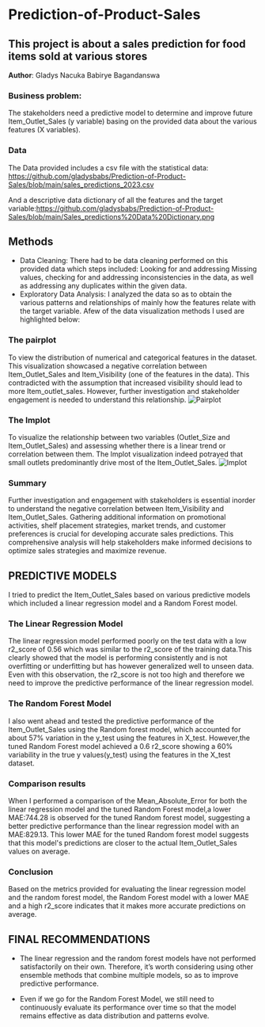# Prediction-of-Product-Sales
## This project is about a sales prediction for food items sold at various stores

**Author**: Gladys Nacuka Babirye Bagandanswa

### Business problem:
The stakeholders need a predictive model to determine and improve future Item_Outlet_Sales (y variable) basing on the provided data about the various features (X variables).

### Data
The Data provided includes a csv file with the statistical data: https://github.com/gladysbabs/Prediction-of-Product-Sales/blob/main/sales_predictions_2023.csv

And a descriptive data dictionary of all the features and the target variable:https://github.com/gladysbabs/Prediction-of-Product-Sales/blob/main/Sales_predictions%20Data%20Dictionary.png

## Methods
 - Data Cleaning: There had to be data cleaning performed on this provided data which steps included: Looking for and addressing Missing values, checking for and addressing inconsistencies in the data, as well as addressing any duplicates within the given data.
 - Exploratory Data Analysis: I analyzed the data so as to obtain the various patterns and relationships of mainly how the features relate with the target variable. Afew of the data visualization methods I used are highlighted below:
   
 ### The pairplot 
To view the distribution of numerical and categorical features in the dataset.
This visualization showcased a negative correlation between Item_Outlet_Sales and Item_Visibility (one of the features in the data). This contradicted with the assumption that increased visibility should lead to more Item_outlet_sales. However, further investigation and stakeholder engagement is needed to understand this relationship.
![Pairplot](https://github.com/gladysbabs/Prediction-of-Product-Sales/assets/162020572/ade1900a-210e-41f8-919c-774c213d0c4e)

### The lmplot
To visualize the relationship between two variables (Outlet_Size and Item_Outlet_Sales) and assessing whether there is a linear trend or correlation between them.
The lmplot visualization indeed potrayed that small outlets predominantly drive most of the Item_Outlet_Sales.
![lmplot](https://github.com/gladysbabs/Prediction-of-Product-Sales/assets/162020572/c132f8b0-dcc0-43d3-8d58-ca60171a96bc)

### Summary
Further investigation and engagement with stakeholders is essential inorder to understand the negative correlation between Item_Visibility and Item_Outlet_Sales. Gathering additional information on promotional activities, shelf placement strategies, market trends, and customer preferences is crucial for developing accurate sales predictions. This comprehensive analysis will help stakeholders make informed decisions to optimize sales strategies and maximize revenue.

## PREDICTIVE MODELS
I tried to predict the Item_Outlet_Sales based on various predictive models which included a linear regression model and a Random Forest model. 

### The Linear Regression Model
The linear regression model performed poorly on the test data with a low r2_score of 0.56 which was similar to the r2_score of the training data.This clearly showed that the model is performing consistently and is not overfitting or underfitting but has however generalized well to unseen data. Even with this observation, the r2_score is not too high and therefore we need to improve the predictive performance of the linear regression model.

### The Random Forest Model
I also went ahead and tested the predictive performance of the Item_Outlet_Sales using the Random forest model, which accounted for about 57% variation in the y_test using the features in X_test. However,the tuned Random Forest model achieved a 0.6 r2_score showing a 60% variability in the true y values(y_test) using the features in the X_test dataset. 

### Comparison results
When I performed a comparison of the Mean_Absolute_Error for both the linear regression model and the tuned Random Forest model,a lower MAE:744.28 is observed for the tuned Random forest model, suggesting a better predictive performance than the linear regression model with an MAE:829.13. This lower MAE for the tuned Random forest model suggests that this model's predictions are closer to the actual Item_Outlet_Sales values on average.

### Conclusion
Based on the metrics provided for evaluating the linear regression model and the random forest model, the Random Forest model with a lower MAE and a high r2_score indicates that it makes more accurate predictions on average.

## FINAL RECOMMENDATIONS

- The linear regression and the random forest models have not performed satisfactorily on their own. Therefore, it’s worth considering using other ensemble methods that combine multiple models, so as to improve predictive performance.

- Even if we go for the Random Forest Model, we still need to continuously evaluate its performance over time so that the model remains effective as data distribution and patterns evolve.
